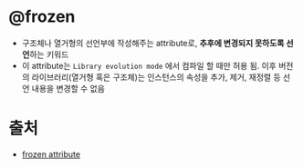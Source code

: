 # @frozen
- 구조체나 열거형의 선언부에 작성해주는 attribute로, **추후에 변경되지 못하도록 선언**하는 키워드
- 이 attribute는 `Library evolution mode` 에서 컴파일 할 때만 허용 됨. 이후 버전의 라이브러리(열거형 혹은 구조체)는 인스턴스의 속성을 추가, 제거, 재정렬 등 선언 내용을 변경할 수 없음

# 출처
- [frozen attribute](https://odong-tree.github.io/swift/2021/02/22/frozen/)
